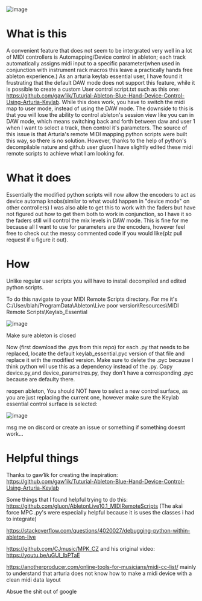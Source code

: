 
![image](https://user-images.githubusercontent.com/35946564/131079898-a7893315-89f1-4708-922f-61511a222393.png)




# What is this
  A convenient feature that does not seem to be intergrated very well in a lot of MIDI controllers is Automapping/Device control in ableton; each track automatically assigns midi input to a specific parameter(when used in conjunction with instrument rack macros this leave a practically hands free ableton experience.) As an arturia keylab essential user, I have found it frustrating that the default DAW mode does not support this feature, while it is possible to create a custom User control script.txt such as this one: https://github.com/gaw1ik/Tuturial-Ableton-Blue-Hand-Device-Control-Using-Arturia-Keylab. While this does work, you have to switch the midi map to user mode, instead of using the DAW mode. The downside to this is that you will lose the ability to control ableton's session view like you can in DAW mode, which means switching back and forth between daw and user 1 when I want to select a track, then control it's parameters. The source of this issue is that Arturia's remote MIDI mapping python scripts were built this way, so there is no solution. However, thanks to the help of python's decompilable nature and github user gluon I have slightly edited these midi remote scripts to achieve what I am looking for. 

# What it does

Essentially the modified python scripts will now allow the encoders to act as device automap knobs(similar to what would happen in "device mode" on other controllers) I was also able to get this to work with the faders but have not figured out how to get them both to work in conjunction, so I have it so the faders still will control the mix levels in DAW mode. This is fine for me because all I want to use for parameters are the encoders, however feel free to check out the messy commented code if you would like(plz pull request if u figure it out). 

# How

Unlike regular user scripts you will have to install decompiled and edited python scripts.

To do this navigate to your MIDI Remote Scripts directory. 
For me it's C:/User/blah/ProgramData\Ableton\Live poor version\Resources\MIDI Remote Scripts\Keylab_Essential

![image](https://user-images.githubusercontent.com/35946564/131079360-00e636bb-f8aa-48dc-9663-dcdcf56db3a6.png)


Make sure ableton is closed

Now (first download the .pys from this repo) for each .py that needs to be replaced, locate the default keylab_essential.pyc version of that file and replace it with the modified version. Make sure to delete the .pyc because I think python will use this as a dependency instead of the .py. Copy device.py,and device_parametres.py, they don't have a corresponding .pyc because are defaulty there.

reopen ableton, 
You should NOT have to select a new control surface, as you are just replacing the current one, however make sure the Keylab essential control surface is selected:

![image](https://user-images.githubusercontent.com/35946564/131077875-d6db1881-b4ce-4fc6-8846-313222031f31.png)

msg me on discord or create an issue or something if something doesnt work...


# Helpful things

Thanks to gaw1ik for creating the inspiration:
https://github.com/gaw1ik/Tuturial-Ableton-Blue-Hand-Device-Control-Using-Arturia-Keylab

Some things that I found helpful trying to do this:
https://github.com/gluon/AbletonLive10.1_MIDIRemoteScripts (The akai force MPC .py's were especially helpful because it is uses the classes i had to integrate)

https://stackoverflow.com/questions/4020027/debugging-python-within-ableton-live

https://github.com/CJmusic/MPK_CZ and his original video: https://youtu.be/uGUI_lbPTaE

https://anotherproducer.com/online-tools-for-musicians/midi-cc-list/ mainly to understand that arturia does not know how to make a midi device with a clean midi data layout

Absue the shit out of google


